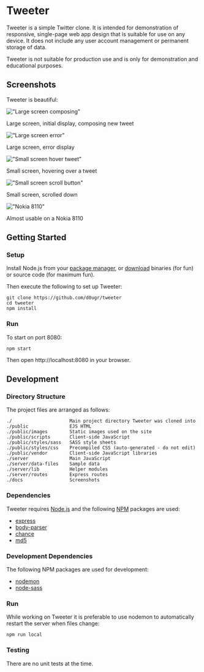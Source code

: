 # **Tweeter**

Tweeter is a simple Twitter clone.  It is intended for demonstration of responsive, single-page web app design that is suitable for use on any device.  It does not include any user account management or permanent storage of data.

Tweeter is not suitable for production use and is only for demonstration and educational purposes.

## **Screenshots**

Tweeter is beautiful:

!["Large screen composing"](docs/tweeter-screenshot-01-compose.png)

Large screen, initial display, composing new tweet


!["Large screen error"](docs/tweeter-screenshot-02-error.png)

Large screen, error display


!["Small screen hover tweet"](docs/tweeter-screenshot-03-small-hover.png)

Small screen, hovering over a tweet


!["Small screen scroll button"](docs/tweeter-screenshot-04-small-scroll.png)

Small screen, scrolled down

!["Nokia 8110"](docs/tweeter-screenshot-05-nokia-8110.png)

Almost usable on a Nokia 8110

## **Getting Started**

### **Setup**

Install Node.js from your [package manager](https://nodejs.org/en/download/package-manager/), or [download](https://nodejs.org/en/download/) binaries (for fun) or source code (for maximum fun).

Then execute the following to set up Tweeter:

```
git clone https://github.com/d0ugr/tweeter
cd tweeter
npm install
```

### **Run**

To start on port 8080:

```
npm start
```

Then open http://localhost:8080 in your browser.

## **Development**

### **Directory Structure**

The project files are arranged as follows:

```
./                     Main project directory Tweeter was cloned into
./public               EJS HTML
./public/images        Static images used on the site
./public/scripts       Client-side JavaScript
./public/styles/sass   SASS style sheets
./public/styles/css    Precompiled CSS (auto-generated - do not edit)
./public/vendor        Client-side JavaScript libraries
./server               Main JavaScript
./server/data-files    Sample data
./server/lib           Helper modules
./server/routes        Express routes
./docs                 Screenshots
```

### **Dependencies**

Tweeter requires [Node.js](https://nodejs.org) and the following [NPM](https://www.npmjs.com/) packages are used:

- [express](https://www.npmjs.com/package/express)
- [body-parser](https://www.npmjs.com/package/body-parser)
- [chance](https://www.npmjs.com/package/chance)
- [md5](https://www.npmjs.com/package/md5)

### **Development Dependencies**

The following NPM packages are used for development:

- [nodemon](https://www.npmjs.com/package/nodemon)
- [node-sass](https://www.npmjs.com/package/node-sass)

### **Run**

While working on Tweeter it is preferable to use nodemon to automatically restart the server when files change:

```
npm run local
```

### **Testing**

There are no unit tests at the time.
